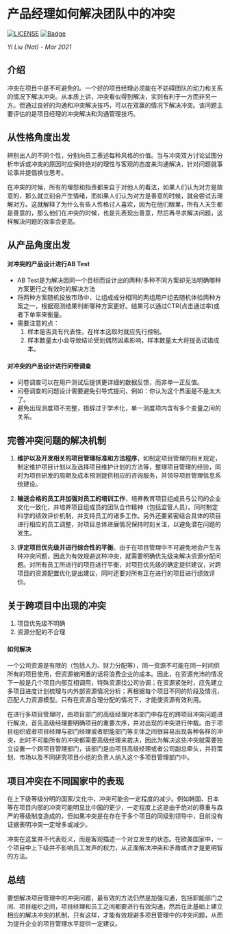 # 产品经理如何解决团队中的冲突
[![LICENSE](https://img.shields.io/badge/license-Anti%20996-blue.svg?style=flat-square)](https://github.com/996icu/996.ICU/blob/master/LICENSE) [![Badge](https://img.shields.io/badge/link-996.icu-%23FF4D5B.svg?style=flat-square)](https://996.icu/#/en_US)

*Yi Liu (Nat) - Mar 2021*

## 介绍
冲突在项目中是不可避免的。一个好的项目经理必须能在不妨碍团队的动力和关系的情况下解决冲突。从本质上讲，冲突看似得到解决，实则有利于一方而非另一方。但通过良好的沟通和冲突解决技巧，可以在双赢的情况下解决冲突。该问题主要评估的是项目经理的冲突解决和沟通管理技巧。

## 从性格角度出发
辨别出人的不同个性，分别向员工表述每种风格的价值。当与冲突双方讨论试图分析申诉或冲突的原因时应保持绝对的理性与客观的态度来沟通解决，针对问题就事论事并提倡换位思考。

在冲突的时候，所有的埋怨和指责都来自于对他人的看法，如果人们认为对方是故意的，那么就立刻会产生情绪，而如果人们认为对方是善意的时候，就会尝试去理解对方。这就解释了为什么有些人性格讨人喜欢，因为在他们眼里，所有人天生都是善意的，那么他们在冲突的时候，也是先表现出善意，然后再寻求解决问题，这样解决问题的效率会更高。


## 从产品角度出发
#### 对冲突的产品设计进行AB Test
* AB Test是为解决因同一个目标而设计出的两种/多种不同方案却无法明确哪种方案更行之有效时的解决方法
* 将两种方案随机投放市场中，让组成成分相同的两组用户组去随机体验两种方案之一，根据观测结果判断哪种方案更好。结果可以通过CTR(点击通过率)或者下单率来衡量。
* 需要注意的点：
	1. 样本是否具有代表性，在样本选取时就应先行控制。
	2. 样本数量太小会导致结论受到偶然因素影响，样本数量太大将提高试错成本。

#### 对冲突的产品设计进行问卷调查
* 问卷调查可以在用户测试后提供更详细的数据反馈，而非单一正反值。
* 问卷调查的问题设计需要避免引导式提问，例如：你认为这个界面是不是太大了。
* 避免出现测度项不完整，措辞过于学术化，单一测度项内含有多个变量之间的关系。


## 完善冲突问题的解决机制
1. **维护以及开发相关的项目管理标准和方法程序**，如制定项目管理的相关规定，制定维护项目计划以及选择项目维护计划的方法等，整理项目管理的经验，同时为项目研发的周期及成本预测提供相应的咨询服务，并领导项目管理信息系统建设。

2. **输送合格的员工并加强对员工的培训工作**，培养教育项目组成员与公司的企业文化一致化，并培养项目组成员的团队合作精神（包括监管人员）。同时制定科学的绩效评价机制，并支持员工的诸多工作。另外还要紧密结合具体的项目进行相应的员工调整，对项目总体进展情况保持时刻关注，以避免潜在问题的发生。

3. **评定项目优先级并进行综合性的平衡**。由于在项目管理中不可避免地会产生各种冲突问题，因此为有效规避这种冲突，就需要明确优先级来解决资源分配问题。对所有员工所进行的项目进行平衡，对项目优先级的确定提供建议，对跨项目的资源配置优化提出建议，同时还要对所有正在进行的项目进行绩效评价。



## 关于跨项目中出现的冲突
1. 项目优先级不明确
2. 资源分配的不合理

#### 如何解决
一个公司资源是有限的（包括人力、财力分配等），同一资源不可能在同一时间供所有的项目使用，但资源被闲置的话将浪费企业的成本。因此，在资源充沛的情况下一般是几个项目内部互相调用，特殊资源找公司协调；在资源紧张时，应先建立多项目进度计划梳理与内外部资源情况分析；再根据每个项目不同的阶段及情况，匹配人力资源模型。只有在资源合理分配的情况下，才能使资源有效利用。


在进行多项目管理时，由项目部门的高级经理对本部门中存在的跨项目冲突问题进行解决，首先高级经理要明确项目的重要次序，并对出现的冲突进行仲裁。由于项目组织或者项目经理与部门经理或者职能部门等主体之间很容易出现各种各样的冲突，此时不可能所有的冲突都需要高级经理来裁决，因此为解决这些冲突就需要独立设置一个跨项目管理部门，该部门是由项目高级经理或者公司副总牵头，并将策划、市场以及不同研究项目小组的负责人纳入这个多项目管理部门中。


## 项目冲突在不同国家中的表现
在上下级等级分明的国家/文化中，冲突可能会一定程度的减少。例如韩国、日本等在项目内部的冲突可能明显比中国的更少，一定程度上这是由于绝对的尊重与森严的等级制度造成的，但如果冲突是在存在于多个项目的同级别领导中，目前没有证据表明冲突一定增多或减少。

冲突在这里并不代表贬义，而是客观描述一个对立发生的状态。在欧美国家中，一个项目中上下级并不影响员工发声的权力，从正面解决冲突和矛盾或许才是更明智的方法。


## 总结
要想解决项目管理中的冲突问题，最有效的方法仍然是加强沟通，包括职能部门之间、项目组织之间，项目经理和员工之间都要进行有效沟通，然后在此基础上建立相应的解决冲突的机制，只有这样，才能有效规避多项目管理中的冲突问题，从而为提升企业的项目管理水平提供一定建议。
